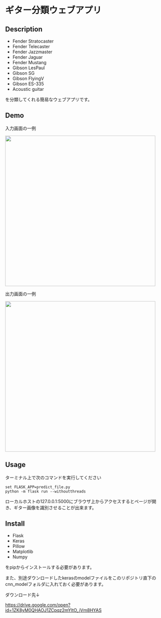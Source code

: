 # ギター分類ウェブアプリ

## Description
- Fender Stratocaster
- Fender Telecaster
- Fender Jazzmaster
- Fender Jaguar
- Fender Mustang
- Gibson LesPaul
- Gibson SG
- Gibson FlyingV
- Gibson ES-335
- Acoustic guitar

を分類してくれる簡易なウェブアプリです。

## Demo
入力画面の一例

<img src="https://user-images.githubusercontent.com/41196217/75736198-e7b5de00-5d3f-11ea-9ca0-f4637a5d5588.png" width="480px">

出力画面の一例

<img src="https://user-images.githubusercontent.com/41196217/75736263-12079b80-5d40-11ea-88f6-5f67553e0556.png" width="480px">

## Usage
ターミナル上で次のコマンドを実行してください
```
set FLASK_APP=predict_file.py
python -m flask run --withoutthreads
```
ローカルホストの127.0.0.1:5000にブラウザ上からアクセスするとページが開き、ギター画像を識別させることが出来ます。

## Install

- Flask
- Keras
- Pillow
- Matplotlib
- Numpy

をpipからインストールする必要があります。

また、別途ダウンロードしたkerasのmodelファイルをこのリポジトリ直下のcnn_modelフォルダに入れておく必要があります。

ダウンロード先↓

https://drive.google.com/open?id=1ZK8yM0QHAOJ1ZCpqz2mYltO_jVm8HYAS
